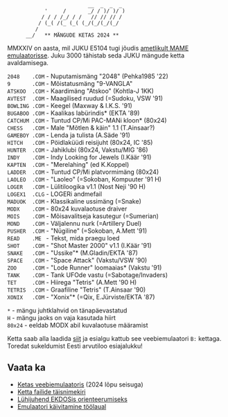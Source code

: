 ```

                          __  _  _  _
            '     /       _/ / )/ )/ )
           / / / /_/ / /   // // // /
          / (_( /(_ (_( (_/(_/(_/(_/
         /
      __/   ** MÄNGUDE KETAS 2024 **

```  
  
MMXXIV  on aasta,  mil JUKU E5104 tugi
jõudis [ametlikult  MAME emulaatorisse](https://www.mamedev.org/?p=544).
Juku 3000  tähistab seda  JUKU mängude
ketta avaldamisega.

``2048    .COM`` - Nuputamismäng "2048" (Pehka1985 '22)  
``9       .COM`` - Mõistatusmäng "9-VANGLA"  
``ATSKOO  .COM`` - Kaardimäng "Atskoo" (Kohtla-J 1KK)  
``AVTEST  .COM`` - Maagilised ruudud (=Sudoku, VSW '91)  
``BOWLING .COM`` - Keegel (Maxway & I.K.S. '91)  
``BUGABOO .COM`` - Kaalikas labürindis\* (EKTA '89)  
``CATCHUM .COM`` - Tuntud CP/Mi PAC-MANi kloon\* (80x24)  
``CHESS   .COM`` - Male "Mõtlen & käin" 1.1 (T.Ainsaar?)  
``GAMEBOY .COM`` - Lenda ja tulista (A.Säde '91)  
``HITCH   .COM`` - Pöidlaküüdi reisijuht (80x24, IC '85)  
``HUNTER  .COM`` - Jahiklubi (80x24, Vakstu/MIG '86)  
``INDY    .COM`` - Indy Looking for Jewels (I.Käär '91)  
``KAPTEN  .COM`` - "Merelahing" (ed K.Koppel)  
``LADDER  .COM`` - Tuntud CP/Mi platvormimäng (80x24)  
``LAOLEO  .COM`` - "Laoleo" (=Sokoban, Kompuuter '91 H)  
``LOGER   .COM`` - Lülitiloogika v1.1 (Nost Neji '90 H)  
``LOGEX1  .CLG`` - LOGERi andmefail  
``MADUOK  .COM`` - Klassikaline ussimäng (=Snake)  
``MODX    .COM`` - 80x24 kuvalaotuse draiver  
``MOIS    .COM`` - Mõisavalitseja kasutegur (=Sumerian)  
``MOND    .COM`` - Väljalennu nurk (=Artillery Duel)  
``PUSHER  .COM`` - "Nügiline" (=Sokoban, A.Mett '91)  
``READ    .ME ­`` - Tekst, mida praegu loed  
``SHOT    .COM`` - "Shot Master 2000" v1.1 (I.Käär '91)  
``SNAKE   .COM`` - "Ussike"\* (M.Gladin/EKTA '87)  
``SPACE   .COM`` - "Space Attack" (Vakstu/VSW '90)  
``ZOO     .COM`` - "Lode Runner" loomaaias\* (Vakstu '91)  
``TANK    .COM`` - Tank UFOde vastu (=Sabotage/Invaders)  
``TET     .COM`` - Hiirega "Tetris" (A.Mett '90 H)  
``TETRIS  .COM`` - Graafiline "Tetris" (T.Ainsaar '90)  
``XONIX   .COM`` - "Xonix"\* (=Qix, E.Jürviste/EKTA '87)  

`*` - mängu juhtklahvid on tänapäevastatud  
`H` - mängu jaoks on vaja kasutada hiirt  
`80x24` - eeldab MODX abil kuvalaotuse määramist  

Ketta saab alla laadida [siit](https://elektroonikamuuseum.ee/failid/juku/tarkvara/J3KGAME1.JUK) ja esialgu kattub see veebiemulaatori `B:` kettaga. Toredat sukeldumist Eesti arvutiloo esiajalukku!

## Vaata ka

* [Ketas veebiemulaatoris](https://infoaed.ee/juku/) (2024 lõpu seisuga)
* [Ketta failide täisnimekiri](tarkvara-kataloog.md#j3kgame1)
* [Lühijuhend EKDOSis orienteerumiseks](juku-käsud.md)
* [Emulaatori käivitamine töölaual](mame-käivitamine.md)
